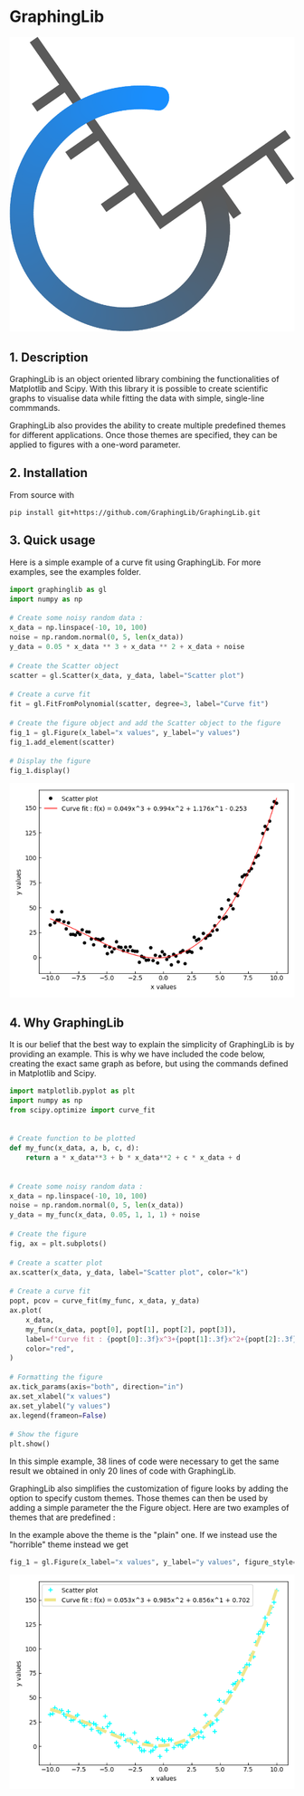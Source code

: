 # GraphingLib

![graphinglib logo](https://github.com/GraphingLib/GraphingLib/blob/master/images/GraphingLib-Logo-Bolder.svg?raw=true)

## 1. Description

GraphingLib is an object oriented library combining the functionalities of Matplotlib and Scipy. With this library it is possible to create scientific graphs to visualise data while fitting the data with simple, single-line commmands.

GraphingLib also provides the ability to create multiple predefined themes for different applications. Once those themes are specified, they can be applied to figures with a one-word parameter.

## 2. Installation

From source with

```text
pip install git+https://github.com/GraphingLib/GraphingLib.git
```

## 3. Quick usage

Here is a simple example of a curve fit using GraphingLib. For more examples, see the examples folder.

```python
import graphinglib as gl
import numpy as np

# Create some noisy random data :
x_data = np.linspace(-10, 10, 100)
noise = np.random.normal(0, 5, len(x_data))
y_data = 0.05 * x_data ** 3 + x_data ** 2 + x_data + noise

# Create the Scatter object
scatter = gl.Scatter(x_data, y_data, label="Scatter plot")

# Create a curve fit
fit = gl.FitFromPolynomial(scatter, degree=3, label="Curve fit")

# Create the figure object and add the Scatter object to the figure
fig_1 = gl.Figure(x_label="x values", y_label="y values")
fig_1.add_element(scatter)

# Display the figure
fig_1.display()
```
<div style="text-align:center"><img src="images/Quick-Usage.png" /></div>

## 4. Why GraphingLib

It is our belief that the best way to explain the simplicity of GraphingLib is by providing an example. This is why we have included the code below, creating the exact same graph as before, but using the commands defined in Matplotlib and Scipy.

```python
import matplotlib.pyplot as plt
import numpy as np
from scipy.optimize import curve_fit


# Create function to be plotted
def my_func(x_data, a, b, c, d):
    return a * x_data**3 + b * x_data**2 + c * x_data + d


# Create some noisy random data :
x_data = np.linspace(-10, 10, 100)
noise = np.random.normal(0, 5, len(x_data))
y_data = my_func(x_data, 0.05, 1, 1, 1) + noise

# Create the figure
fig, ax = plt.subplots()

# Create a scatter plot
ax.scatter(x_data, y_data, label="Scatter plot", color="k")

# Create a curve fit
popt, pcov = curve_fit(my_func, x_data, y_data)
ax.plot(
    x_data,
    my_func(x_data, popt[0], popt[1], popt[2], popt[3]),
    label=f"Curve fit : {popt[0]:.3f}x^3+{popt[1]:.3f}x^2+{popt[2]:.3f}x+{popt[3]:.3f}",
    color="red",
)

# Formatting the figure
ax.tick_params(axis="both", direction="in")
ax.set_xlabel("x values")
ax.set_ylabel("y values")
ax.legend(frameon=False)

# Show the figure
plt.show()
```

In this simple example, 38 lines of code were necessary to get the same result we obtained in only 20 lines of code with GraphingLib.

GraphingLib also simplifies the customization of figure looks by adding the option to specify custom themes. Those themes can then be used by adding a simple parameter the the Figure object. Here are two examples of themes that are predefined :

In the example above the theme is the "plain" one. If we instead use the "horrible" theme instead we get
```python
fig_1 = gl.Figure(x_label="x values", y_label="y values", figure_style="horrible")
```
<div style="text-align:center"><img src="images/Horrible-theme.png" /></div>
